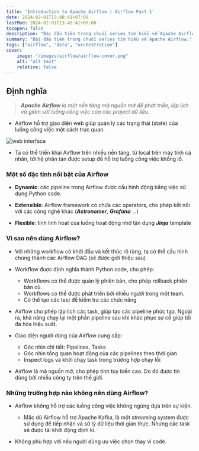 ```yaml
---
title: 'Introduction to Apache Airflow | Airflow Part 1'
date: 2024-02-01T13:48:41+07:00
lastMod: 2024-02-01T13:48:41+07:00
tocopen: false
description: "Bài đầu tiên trong chuỗi series tìm hiểu về Apache Airflow."
summary: "Bài đầu tiên trong chuỗi series tìm hiểu về Apache Airflow."
tags: ["airflow", "data", "orchestration"]
cover:
    image: "/images/airflow/airflow-cover.png"
    alt: "alt text"
    relative: false
---
```


## Định nghĩa 
> _**Apache Airflow** là một nền tảng mã nguồn mở để phát triển, lập lịch và giám sát luồng công việc của các project dữ liệu._ 

* Airflow hỗ trợ giao diện web giúp quản lý các trạng thái (state) của luồng công việc một cách trực quan. 

![web interface](/images/airflow/airflow-dashboard.png)

* Ta có thể triển khai Airflow trên nhiều nền tảng, từ local trên máy tính cá nhân, tới hệ phân tán được setup để hỗ trợ luồng công việc khổng lồ.

### Một số đặc tính nổi bật của Airflow

* **Dynamic**: các pipeline trong Airflow được cấu hình động bằng việc sử dụng Python code.

* **Extensible**: Airflow framework có chứa các operators, cho phép kết nối với các công nghệ khác (**_Astronomer_**, **_Grafana_** ...)

* **Flexible**: tính linh hoạt của luồng hoạt động nhờ tận dụng **_Jinja_** template

### Vì sao nên dùng Airflow?

* Với những workflow có khởi đầu và kết thúc rõ ràng, ta có thể cấu hình chúng thành các Airflow DAG (sẽ được giới thiệu sau)

* Workflow được định nghĩa thành Python code, cho phép:
    * Workflows có thể được quản lý phiên bản, cho phép rollback phiên bản cũ.
    * Workflows có thể được phát triển bởi nhiều người trong một team.
    * Có thể tạo các test để kiểm tra các chức năng

* Airflow cho phép lập lịch các task, giúp tạo các pipeline phức tạp. Ngoài ra, khả năng chạy lại một phần pipeline sau khi khác phục sự cố giúp tối đa hóa hiệu suất.

* Giao diện người dùng của Airflow cung cấp:
    * Góc nhìn chi tiết: Pipelines, Tasks
    * Góc nhìn tổng quan hoạt động của các pipelines theo thời gian
    * Inspect logs và khởi chạy task trong trường hợp chạy lỗi

* Airflow là mã nguồn mở, cho phép tính tùy biến cao. Do đó được tin dùng bởi nhiều công ty trên thế giới.

### Những trường hợp nào không nên dùng Airflow?

* Airflow không hỗ trợ các luồng công việc không ngừng dựa trên sự kiện.
    * Mặc dù Airflow hỗ trợ Apache Kafka, là một streaming system được sử dụng để tiếp nhận và sử lý dữ liệu thời gian thực. Nhưng các task sẽ được tái khởi động định kì.

* Không phù hợp với nếu người dùng ưu việc chọn thay vì code.

